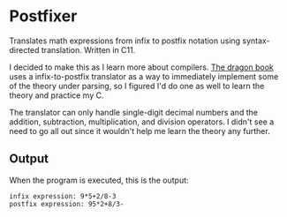 # Postfixer
Translates math expressions from infix to postfix notation using syntax-
directed translation. Written in C11.

I decided to make this as I learn more about compilers. [The dragon book](https://en.wikipedia.org/wiki/Compilers:_Principles,_Techniques,_and_Tools) uses a 
infix-to-postfix translator as a way to immediately implement some of the
theory under parsing, so I figured I'd do one as well to learn the theory and practice
my C.

The translator can only handle single-digit decimal numbers and the addition,
subtraction, multiplication, and division operators. I didn't see a need to go
all out since it wouldn't help me learn the theory any further.

## Output
When the program is executed, this is the output:
```
infix expression: 9*5+2/8-3 
postfix expression: 95*2+8/3-
```
